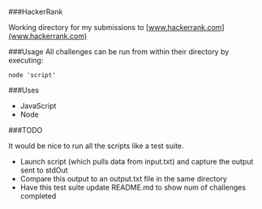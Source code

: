 ###HackerRank

Working directory for my submissions to [www.hackerrank.com](www.hackerrank.com)

###Usage
All challenges can be run from within their directory by executing:

    node 'script'

###Uses

- JavaScript
- Node

###TODO

It would be nice to run all the scripts like a test suite.

- Launch script (which pulls data from input.txt) and capture the output sent to stdOut
- Compare this output to an output.txt file in the same directory
- Have this test suite update README.md to show num of challenges completed
